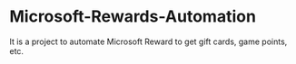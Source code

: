 # Microsoft-Rewards-Automation
It is a project to automate Microsoft Reward to get gift cards, game points, etc.
